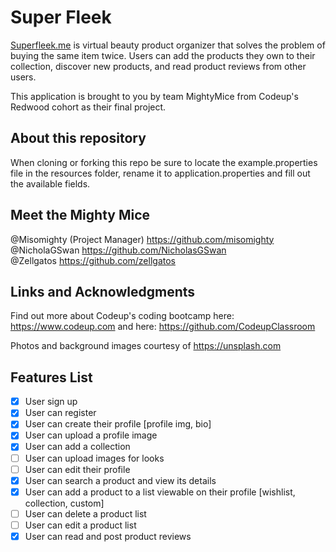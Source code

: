 # Super Fleek 

[Superfleek.me](superfleek.me) is virtual beauty product organizer that solves the problem of buying the same item twice. 
Users can add the products they own to their collection, discover new products, and read product reviews from other users.

This application is brought to you by team MightyMice from Codeup's Redwood cohort as their final project.

## About this repository

When cloning or forking this repo be sure to locate the example.properties file in the resources folder, rename it to
application.properties and fill out the available fields.

## Meet the Mighty Mice

@Misomighty (Project Manager) https://github.com/misomighty  
@NicholaGSwan https://github.com/NicholasGSwan  
@Zellgatos https://github.com/zellgatos
  

## Links and Acknowledgments

Find out more about Codeup's coding bootcamp here: https://www.codeup.com 
and here: https://github.com/CodeupClassroom

Photos and background images courtesy of https://unsplash.com

## Features List
- [x] User sign up
- [x] User can register
- [x] User can create their profile [profile img, bio]
- [x] User can upload a profile image
- [x] User can add a collection
- [ ] User can upload images for looks
- [ ] User can edit their profile
- [x] User can search a product and view its details
- [x] User can add a product to a list viewable on their profile [wishlist, collection, custom]
- [ ] User can delete a product list
- [ ] User can edit a product list
- [x] User can read and post product reviews
